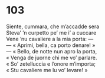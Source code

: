 # 103
  
Siente, cummara, che m’accadde sera  
Steva’ ’n curpetto pe’ me i’ a cuccare  
Vene ’nu cavaliere a la mia porta: —  
— « Aprimi, bella, ca porto denare! »  
— « Bello, de notte nun apro la porta,  
« Venga de juorne chi me vo’ parlare.  
« So’ zetelluccia e l’onore m’importa;  
« Stu cavaliere me lu vo’ levare! »
